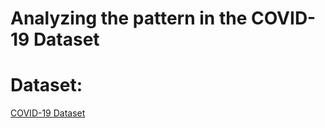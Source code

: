 # Analyzing the pattern in the COVID-19 Dataset
# Dataset: 
<a href='https://ourworldindata.org/coronavirus-source-data'>COVID-19 Dataset</a>
